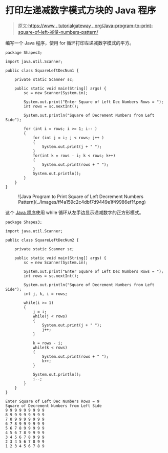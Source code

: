 # 打印左递减数字模式方块的 Java 程序

> 原文:[https://www . tutorialgateway . org/Java-program-to-print-square-of-left-减量-numbers-pattern/](https://www.tutorialgateway.org/java-program-to-print-square-of-left-decrement-numbers-pattern/)

编写一个 Java 程序，使用 for 循环打印左递减数字模式的平方。

```
package Shapes3;

import java.util.Scanner;

public class SquareLeftDecNum1 {

	private static Scanner sc;

	public static void main(String[] args) {
		sc = new Scanner(System.in);

		System.out.print("Enter Square of Left Dec Numbers Rows = ");
		int rows = sc.nextInt();

		System.out.println("Square of Decrement Numbers from Left Side");

		for (int i = rows; i >= 1; i-- ) 
		{
			for (int j = i; j < rows; j++ ) 
			{
				System.out.print(j + " ");
			}
			for(int k = rows - i; k < rows; k++) 
			{
				System.out.print(rows + " ");
			}
			System.out.println();
		}
	}
}
```

<figure class="wp-block-image size-large">![Java Program to Print Square of Left Decrement Numbers Pattern](../Images/ff4a159c2c4dbf7d9449e1f49986ef1f.png)</figure>

这个 [Java 程序](https://www.tutorialgateway.org/learn-java-programs/)使用 while 循环从左手边显示递减数字的正方形模式。

```
package Shapes3;

import java.util.Scanner;

public class SquareLeftDecNum2 {

	private static Scanner sc;

	public static void main(String[] args) {
		sc = new Scanner(System.in);

		System.out.print("Enter Square of Left Dec Numbers Rows = ");
		int rows = sc.nextInt();

		System.out.println("Square of Decrement Numbers from Left Side");
		int j, k, i = rows; 

		while(i >= 1) 
		{
			j = i; 
			while(j < rows) 
			{
				System.out.print(j + " ");
				j++;
			}

			k = rows - i;
			while(k < rows) 
			{
				System.out.print(rows + " ");
				k++;
			}

			System.out.println();
			i--;
		}
	}
}
```

```
Enter Square of Left Dec Numbers Rows = 9
Square of Decrement Numbers from Left Side
9 9 9 9 9 9 9 9 9 
8 9 9 9 9 9 9 9 9 
7 8 9 9 9 9 9 9 9 
6 7 8 9 9 9 9 9 9 
5 6 7 8 9 9 9 9 9 
4 5 6 7 8 9 9 9 9 
3 4 5 6 7 8 9 9 9 
2 3 4 5 6 7 8 9 9 
1 2 3 4 5 6 7 8 9 
```